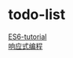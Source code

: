 # todo-list
[ES6-tutorial](https://github.com/haohailiang/ES6-tutorial)  
[响应式编程](https://github.com/haohailiang/taskmgr)  
